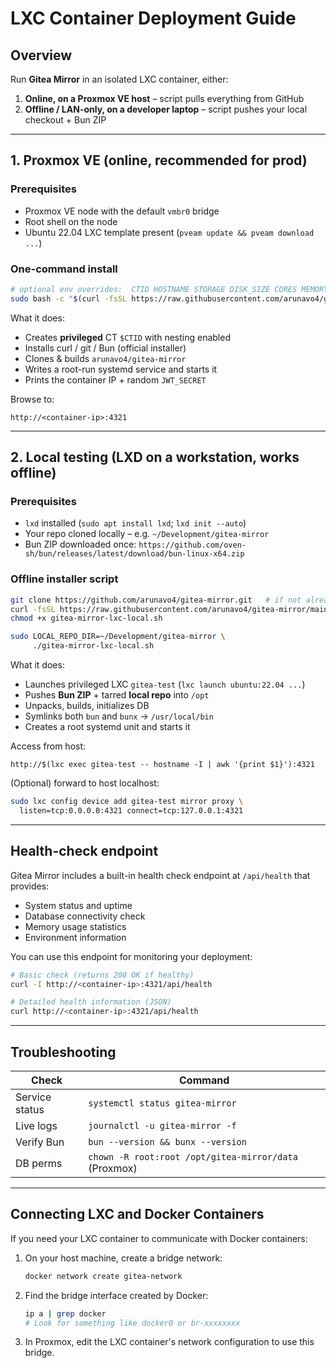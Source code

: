 # LXC Container Deployment Guide

## Overview
Run **Gitea Mirror** in an isolated LXC container, either:

1. **Online, on a Proxmox VE host** – script pulls everything from GitHub
2. **Offline / LAN-only, on a developer laptop** – script pushes your local checkout + Bun ZIP

---

## 1. Proxmox VE (online, recommended for prod)

### Prerequisites
* Proxmox VE node with the default `vmbr0` bridge
* Root shell on the node
* Ubuntu 22.04 LXC template present (`pveam update && pveam download ...`)

### One-command install

```bash
# optional env overrides:  CTID HOSTNAME STORAGE DISK_SIZE CORES MEMORY BRIDGE IP_CONF
sudo bash -c "$(curl -fsSL https://raw.githubusercontent.com/arunavo4/gitea-mirror/main/scripts/gitea-mirror-lxc-proxmox.sh)"
```

What it does:

* Creates **privileged** CT `$CTID` with nesting enabled
* Installs curl / git / Bun (official installer)
* Clones & builds `arunavo4/gitea-mirror`
* Writes a root-run systemd service and starts it
* Prints the container IP + random `JWT_SECRET`

Browse to:

```
http://<container-ip>:4321
```

---

## 2. Local testing (LXD on a workstation, works offline)

### Prerequisites

* `lxd` installed (`sudo apt install lxd`; `lxd init --auto`)
* Your repo cloned locally – e.g. `~/Development/gitea-mirror`
* Bun ZIP downloaded once:
  `https://github.com/oven-sh/bun/releases/latest/download/bun-linux-x64.zip`

### Offline installer script

```bash
git clone https://github.com/arunavo4/gitea-mirror.git   # if not already
curl -fsSL https://raw.githubusercontent.com/arunavo4/gitea-mirror/main/scripts/gitea-mirror-lxc-local.sh -o gitea-mirror-lxc-local.sh
chmod +x gitea-mirror-lxc-local.sh

sudo LOCAL_REPO_DIR=~/Development/gitea-mirror \
     ./gitea-mirror-lxc-local.sh
```

What it does:

* Launches privileged LXC `gitea-test` (`lxc launch ubuntu:22.04 ...`)
* Pushes **Bun ZIP** + tarred **local repo** into `/opt`
* Unpacks, builds, initializes DB
* Symlinks both `bun` and `bunx` → `/usr/local/bin`
* Creates a root systemd unit and starts it

Access from host:

```
http://$(lxc exec gitea-test -- hostname -I | awk '{print $1}'):4321
```

(Optional) forward to host localhost:

```bash
sudo lxc config device add gitea-test mirror proxy \
  listen=tcp:0.0.0.0:4321 connect=tcp:127.0.0.1:4321
```

---

## Health-check endpoint

Gitea Mirror includes a built-in health check endpoint at `/api/health` that provides:

- System status and uptime
- Database connectivity check
- Memory usage statistics
- Environment information

You can use this endpoint for monitoring your deployment:

```bash
# Basic check (returns 200 OK if healthy)
curl -I http://<container-ip>:4321/api/health

# Detailed health information (JSON)
curl http://<container-ip>:4321/api/health
```

---

## Troubleshooting

| Check          | Command                                               |
| -------------- | ----------------------------------------------------- |
| Service status | `systemctl status gitea-mirror`                       |
| Live logs      | `journalctl -u gitea-mirror -f`                       |
| Verify Bun     | `bun --version && bunx --version`                     |
| DB perms       | `chown -R root:root /opt/gitea-mirror/data` (Proxmox) |

---

## Connecting LXC and Docker Containers

If you need your LXC container to communicate with Docker containers:

1. On your host machine, create a bridge network:
   ```bash
   docker network create gitea-network
   ```

2. Find the bridge interface created by Docker:
   ```bash
   ip a | grep docker
   # Look for something like docker0 or br-xxxxxxxx
   ```

3. In Proxmox, edit the LXC container's network configuration to use this bridge.
